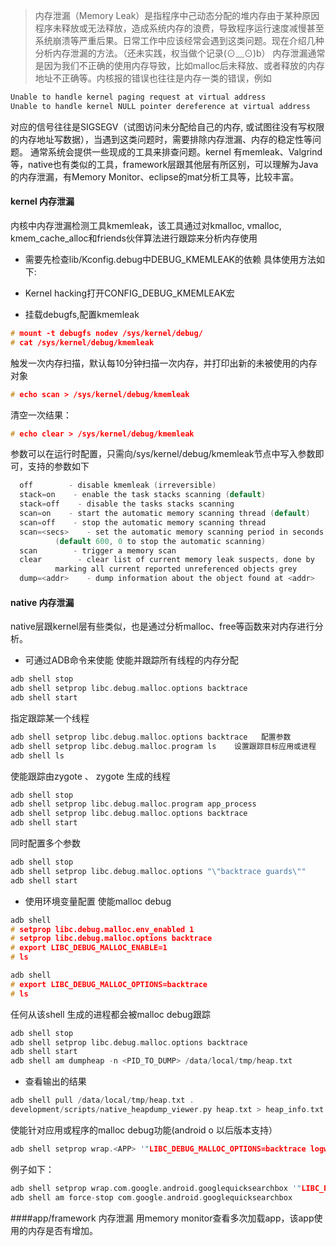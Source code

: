 
> 内存泄漏（Memory Leak）是指程序中己动态分配的堆内存由于某种原因程序未释放或无法释放，造成系统内存的浪费，导致程序运行速度减慢甚至系统崩溃等严重后果。日常工作中应该经常会遇到这类问题。现在介绍几种分析内存泄漏的方法。（还未实践，权当做个记录(⊙﹏⊙)b）
内存泄漏通常是因为我们不正确的使用内存导致，比如malloc后未释放、或者释放的内存地址不正确等。内核报的错误也往往是内存一类的错误，例如
```c
Unable to handle kernel paging request at virtual address
Unable to handle kernel NULL pointer dereference at virtual address
```
对应的信号往往是SIGSEGV（试图访问未分配给自己的内存, 或试图往没有写权限的内存地址写数据），当遇到这类问题时，需要排除内存泄漏、内存的稳定性等问题。
通常系统会提供一些现成的工具来排查问题。kernel 有memleak、Valgrind等，native也有类似的工具，framework层跟其他层有所区别，可以理解为Java的内存泄漏，有Memory Monitor、eclipse的mat分析工具等，比较丰富。
#### kernel 内存泄漏
内核中内存泄漏检测工具kmemleak，该工具通过对kmalloc, vmalloc, kmem_cache_alloc和friends伙伴算法进行跟踪来分析内存使用
* 需要先检查lib/Kconfig.debug中DEBUG_KMEMLEAK的依赖
  具体使用方法如下:
  
* Kernel hacking打开CONFIG_DEBUG_KMEMLEAK宏
* 挂载debugfs,配置kmemleak
```c
# mount -t debugfs nodev /sys/kernel/debug/
# cat /sys/kernel/debug/kmemleak
```
触发一次内存扫描，默认每10分钟扫描一次内存，并打印出新的未被使用的内存对象
```c
# echo scan > /sys/kernel/debug/kmemleak
```
清空一次结果：
```c
# echo clear > /sys/kernel/debug/kmemleak
```
参数可以在运行时配置，只需向/sys/kernel/debug/kmemleak节点中写入参数即可，支持的参数如下
```c
  off        - disable kmemleak (irreversible)
  stack=on    - enable the task stacks scanning (default)
  stack=off    - disable the tasks stacks scanning
  scan=on    - start the automatic memory scanning thread (default)
  scan=off    - stop the automatic memory scanning thread
  scan=<secs>    - set the automatic memory scanning period in seconds
          (default 600, 0 to stop the automatic scanning)
  scan        - trigger a memory scan
  clear        - clear list of current memory leak suspects, done by
          marking all current reported unreferenced objects grey
  dump=<addr>    - dump information about the object found at <addr>
```


#### native 内存泄漏
native层跟kernel层有些类似，也是通过分析malloc、free等函数来对内存进行分析。
* 可通过ADB命令来使能
使能并跟踪所有线程的内存分配
```c
adb shell stop
adb shell setprop libc.debug.malloc.options backtrace
adb shell start
```
指定跟踪某一个线程
```c
adb shell setprop libc.debug.malloc.options backtrace   配置参数
adb shell setprop libc.debug.malloc.program ls    设置跟踪目标应用或进程
adb shell ls
```
使能跟踪由zygote 、 zygote 生成的线程
```c
adb shell stop
adb shell setprop libc.debug.malloc.program app_process
adb shell setprop libc.debug.malloc.options backtrace
adb shell start
```
同时配置多个参数
```c
adb shell stop
adb shell setprop libc.debug.malloc.options "\"backtrace guards\""
adb shell start
```
* 使用环境变量配置
使能malloc debug
```c
adb shell
# setprop libc.debug.malloc.env_enabled 1
# setprop libc.debug.malloc.options backtrace
# export LIBC_DEBUG_MALLOC_ENABLE=1
# ls
```
```c
adb shell
# export LIBC_DEBUG_MALLOC_OPTIONS=backtrace
# ls
```
任何从该shell 生成的进程都会被malloc debug跟踪
```c
adb shell stop
adb shell setprop libc.debug.malloc.options backtrace
adb shell start
adb shell am dumpheap -n <PID_TO_DUMP> /data/local/tmp/heap.txt
```
* 查看输出的结果
```c
adb shell pull /data/local/tmp/heap.txt .
development/scripts/native_heapdump_viewer.py heap.txt > heap_info.txt
```
使能针对应用或程序的malloc debug功能(android o 以后版本支持）
```c
adb shell setprop wrap.<APP> '"LIBC_DEBUG_MALLOC_OPTIONS=backtrace logwrapper"'
```
例子如下：
```c
adb shell setprop wrap.com.google.android.googlequicksearchbox '"LIBC_DEBUG_MALLOC_OPTIONS=backtrace logwrapper"'
adb shell am force-stop com.google.android.googlequicksearchbox
```

####app/framework 内存泄漏
用memory monitor查看多次加载app，该app使用的内存是否有增加。

